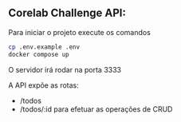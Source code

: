 ## Corelab Challenge API:

Para iniciar o projeto execute os comandos
```bash
cp .env.example .env
docker compose up
```

O servidor irá rodar na porta 3333

A API expõe as rotas:
- /todos
- /todos/:id
para efetuar as operações de CRUD
